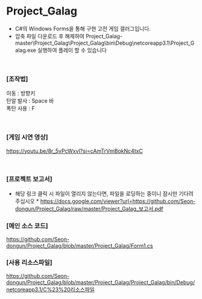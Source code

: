 # Project_Galag
- C#의 Windows Forms을 통해 구현 고전 게임 갤러그입니다.
- 압축 파일 다운로드 후 해제하여 Project_Galag-master\Project_Galag\Project_Galag\bin\Debug\netcoreapp3.1\Project_Galag.exe 실행하여 플레이 할 수 있습니다

<br>
  
### [조작법]  
이동 : 방향키  
탄알 발사 : Space 바  
폭탄 사용 : F  

<br>
  
### [게임 시연 영상]  
https://youtu.be/8r_5vPcWxvI?si=cAmTrVmBokNc4txC  

<br>

### [프로젝트 보고서]  
* 해당 링크 클릭 시 파일이 열리지 않는다면, 파일을 로딩하는 중이니 잠시만 기다려주십시오 *
https://docs.google.com/viewer?url=https://github.com/Seon-dongun/Project_Galag/raw/master/Project_Galag_보고서.pdf  

### [메인 소스 코드]  
https://github.com/Seon-dongun/Project_Galag/blob/master/Project_Galag/Form1.cs  

### [사용 리소스파일]  
https://github.com/Seon-dongun/Project_Galag/blob/master/Project_Galag/Project_Galag/bin/Debug/netcoreapp3.1/C%23%20리소스파일  
